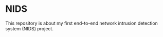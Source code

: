 # NIDS
This repository is about my first end-to-end network intrusion detection system (NIDS) project.
